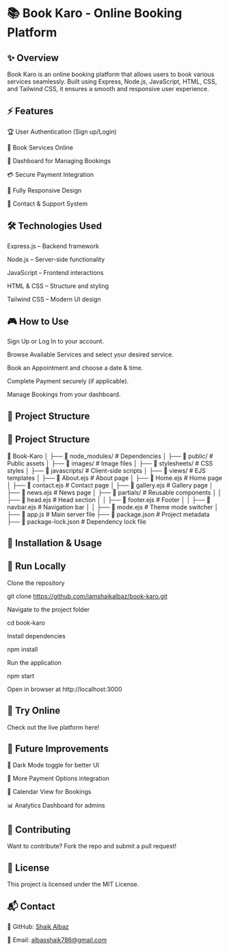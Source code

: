 # 📚 Book Karo - Online Booking Platform  

## ✨ Overview

Book Karo is an online booking platform that allows users to book various services seamlessly. Built using Express, Node.js, JavaScript, HTML, CSS, and Tailwind CSS, it ensures a smooth and responsive user experience.

## ⚡ Features

🏆 User Authentication (Sign up/Login)

📆 Book Services Online

📂 Dashboard for Managing Bookings

💳 Secure Payment Integration

📱 Fully Responsive Design

📧 Contact & Support System

## 🛠️ Technologies Used

Express.js – Backend framework

Node.js – Server-side functionality

JavaScript – Frontend interactions

HTML & CSS – Structure and styling

Tailwind CSS – Modern UI design

## 🎮 How to Use

Sign Up or Log In to your account.

Browse Available Services and select your desired service.

Book an Appointment and choose a date & time.

Complete Payment securely (if applicable).

Manage Bookings from your dashboard.


## 📂 Project Structure

## 📂 Project Structure

📁 Book-Karo
│
├── 📂 node_modules/        # Dependencies
│
├── 📂 public/              # Public assets
│   ├── 📂 images/         # Image files
│   ├── 📂 stylesheets/    # CSS styles
│   ├── 📂 javascripts/    # Client-side scripts
│
├── 📂 views/              # EJS templates
│   ├── 📄 About.ejs       # About page
│   ├── 📄 Home.ejs        # Home page
│   ├── 📄 contact.ejs     # Contact page
│   ├── 📄 gallery.ejs     # Gallery page
│   ├── 📄 news.ejs        # News page
│   ├── 📂 partials/       # Reusable components
│   │   ├── 📄 head.ejs    # Head section
│   │   ├── 📄 footer.ejs  # Footer
│   │   ├── 📄 navbar.ejs  # Navigation bar
│   │   ├── 📄 mode.ejs    # Theme mode switcher
│
├── 📄 app.js              # Main server file
├── 📄 package.json        # Project metadata
├── 📄 package-lock.json   # Dependency lock file

## 🚀 Installation & Usage

## 🔹 Run Locally

Clone the repository

git clone https://github.com/iamshaikalbaz/book-karo.git

Navigate to the project folder

cd book-karo

Install dependencies

npm install

Run the application

npm start

Open in browser at http://localhost:3000

## 🔹 Try Online

Check out the live platform here!

## 🔮 Future Improvements

🌙 Dark Mode toggle for better UI

🔗 More Payment Options integration

📆 Calendar View for Bookings

📊 Analytics Dashboard for admins

## 🤝 Contributing

Want to contribute? Fork the repo and submit a pull request!

## 📝 License

This project is licensed under the MIT License.

## 📬 Contact

🔗 GitHub: [Shaik Albaz](https://github.com/iamshaikalbaz)

📧 Email: albasshaik786@gmail.com




